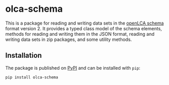 # olca-schema

This is a package for reading and writing data sets in the [openLCA
schema](https://github.com/GreenDelta/olca-schema) format version 2. It provides
a typed class model of the schema elements, methods for reading and writing them
in the JSON format, reading and writing data sets in zip packages, and some
utility methods.

## Installation

The package is published on [PyPI](https://pypi.org/project/olca-schema/) and
can be installed with `pip`:

```bash
pip install olca-schema
```
